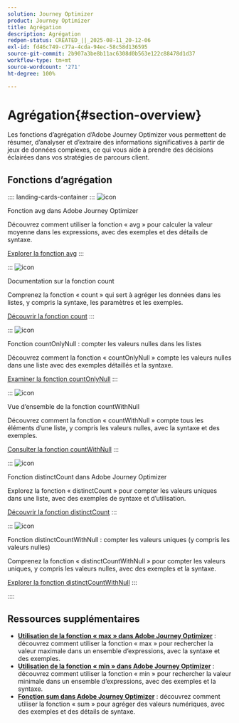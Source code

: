 ```yaml
---
solution: Journey Optimizer
product: Journey Optimizer
title: Agrégation
description: Agrégation
redpen-status: CREATED_||_2025-08-11_20-12-06
exl-id: fd46c749-c77a-4cda-94ec-58c58d136595
source-git-commit: 2b907a3be8b11ac6308d0b563e122c88478d1d37
workflow-type: tm+mt
source-wordcount: '271'
ht-degree: 100%

---
```


# Agrégation{#section-overview}

Les fonctions d’agrégation d’Adobe Journey Optimizer vous permettent de résumer, d’analyser et d’extraire des informations significatives à partir de jeux de données complexes, ce qui vous aide à prendre des décisions éclairées dans vos stratégies de parcours client.

## Fonctions d’agrégation

:::: landing-cards-container
:::
![icon](https://cdn.experienceleague.adobe.com/icons/code-branch.svg?lang=fr)

Fonction avg dans Adobe Journey Optimizer

Découvrez comment utiliser la fonction « avg » pour calculer la valeur moyenne dans les expressions, avec des exemples et des détails de syntaxe.

[Explorer la fonction avg](../using/building-journeys/functions/functionavg.md)
:::

:::
![icon](https://cdn.experienceleague.adobe.com/icons/code-branch.svg?lang=fr)

Documentation sur la fonction count

Comprenez la fonction « count » qui sert à agréger les données dans les listes, y compris la syntaxe, les paramètres et les exemples.

[Découvrir la fonction count](../using/building-journeys/functions/functioncount.md)
:::

:::
![icon](https://cdn.experienceleague.adobe.com/icons/code-branch.svg?lang=fr)

Fonction countOnlyNull : compter les valeurs nulles dans les listes

Découvrez comment la fonction « countOnlyNull » compte les valeurs nulles dans une liste avec des exemples détaillés et la syntaxe.

[Examiner la fonction countOnlyNull](../using/building-journeys/functions/functioncountonlynull.md)
:::

:::
![icon](https://cdn.experienceleague.adobe.com/icons/code-branch.svg?lang=fr)

Vue d’ensemble de la fonction countWithNull

Découvrez comment la fonction « countWithNull » compte tous les éléments d’une liste, y compris les valeurs nulles, avec la syntaxe et des exemples.

[Consulter la fonction countWithNull](../using/building-journeys/functions/functioncountwithnull.md)
:::

:::
![icon](https://cdn.experienceleague.adobe.com/icons/code-branch.svg?lang=fr)

Fonction distinctCount dans Adobe Journey Optimizer

Explorez la fonction « distinctCount » pour compter les valeurs uniques dans une liste, avec des exemples de syntaxe et d’utilisation.

[Découvrir la fonction distinctCount](../using/building-journeys/functions/functiondistinctcount.md)
:::

:::
![icon](https://cdn.experienceleague.adobe.com/icons/code-branch.svg?lang=fr)

Fonction distinctCountWithNull : compter les valeurs uniques (y compris les valeurs nulles)

Comprenez la fonction « distinctCountWithNull » pour compter les valeurs uniques, y compris les valeurs nulles, avec des exemples et la syntaxe.

[Explorer la fonction distinctCountWithNull](../using/building-journeys/functions/functiondistinctcountwithnull.md)
:::

::::


## Ressources supplémentaires

- **[Utilisation de la fonction « max » dans Adobe Journey Optimizer](../using/building-journeys/functions/functionmax.md)** : découvrez comment utiliser la fonction « max » pour rechercher la valeur maximale dans un ensemble d’expressions, avec la syntaxe et des exemples.
- **[Utilisation de la fonction « min » dans Adobe Journey Optimizer](../using/building-journeys/functions/functionmin.md)** : découvrez comment utiliser la fonction « min » pour rechercher la valeur minimale dans un ensemble d’expressions, avec des exemples et la syntaxe.
- **[Fonction sum dans Adobe Journey Optimizer](../using/building-journeys/functions/functionsum.md)** : découvrez comment utiliser la fonction « sum » pour agréger des valeurs numériques, avec des exemples et des détails de syntaxe.
